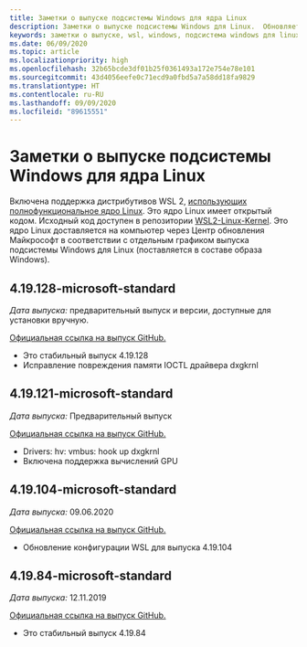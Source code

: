 ```yaml
---
title: Заметки о выпуске подсистемы Windows для ядра Linux
description: Заметки о выпуске подсистемы Windows для Linux.  Обновляется ежемесячно.
keywords: заметки о выпуске, wsl, windows, подсистема windows для linux, windowssubsystem, ubuntu, ядро
ms.date: 06/09/2020
ms.topic: article
ms.localizationpriority: high
ms.openlocfilehash: 32b65bcde3df01b25f0361493a172e754e78e101
ms.sourcegitcommit: 43d4056eefe0c71ecd9a0fbd5a7a58dd18fa9829
ms.translationtype: HT
ms.contentlocale: ru-RU
ms.lasthandoff: 09/09/2020
ms.locfileid: "89615551"
---
```

# <a name="release-notes-for-windows-subsystem-for-linux-kernel"></a>Заметки о выпуске подсистемы Windows для ядра Linux

Включена поддержка дистрибутивов WSL 2, [использующих полнофункциональное ядро Linux](https://devblogs.microsoft.com/commandline/shipping-a-linux-kernel-with-windows/). Это ядро Linux имеет открытый кодом. Исходный код доступен в репозитории [WSL2-Linux-Kernel](https://github.com/microsoft/WSL2-Linux-Kernel). Это ядро Linux доставляется на компьютер через Центр обновления Майкрософт в соответствии с отдельным графиком выпуска подсистемы Windows для Linux (поставляется в составе образа Windows).

## <a name="419128-microsoft-standard"></a>4.19.128-microsoft-standard
*Дата выпуска:* предварительный выпуск и версии, доступные для установки вручную.

[Официальная ссылка на выпуск GitHub.](https://github.com/microsoft/WSL2-Linux-Kernel/releases/tag/4.19.128-microsoft-standard)

* Это стабильный выпуск 4.19.128
* Исправление повреждения памяти IOCTL драйвера dxgkrnl

## <a name="419121-microsoft-standard"></a>4.19.121-microsoft-standard
*Дата выпуска:* Предварительный выпуск

[Официальная ссылка на выпуск GitHub.](https://github.com/microsoft/WSL2-Linux-Kernel/releases/tag/4.19.121-microsoft-standard)

* Drivers: hv: vmbus: hook up dxgkrnl
* Включена поддержка вычислений GPU

## <a name="419104-microsoft-standard"></a>4.19.104-microsoft-standard
*Дата выпуска:* 09.06.2020 

[Официальная ссылка на выпуск GitHub.](https://github.com/microsoft/WSL2-Linux-Kernel/releases/tag/4.19.104-microsoft-standard)

* Обновление конфигурации WSL для выпуска 4.19.104

## <a name="41984-microsoft-standard"></a>4.19.84-microsoft-standard
*Дата выпуска:* 12.11.2019 

[Официальная ссылка на выпуск GitHub.](https://github.com/microsoft/WSL2-Linux-Kernel/releases/tag/4.19.84-microsoft-standard)

* Это стабильный выпуск 4.19.84

